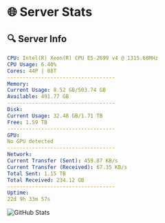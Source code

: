 # 🌐 Server Stats
## 🔍 Server Info
```yaml
CPU: Intel(R) Xeon(R) CPU E5-2699 v4 @ 1315.68MHz
CPU Usage: 6.40%
Cores: 44P | 88T
-----------------------------------
Memory:
Current Usage: 8.52 GB/503.74 GB
Available: 491.77 GB
-----------------------------------
Disk:
Current Usage: 32.48 GB/1.71 TB
Free: 1.59 TB
-----------------------------------
GPU:
No GPU detected
-----------------------------------
Network:
Current Transfer (Sent): 459.87 KB/s
Current Transfer (Received): 67.35 KB/s
Total Sent: 1.15 TB
Total Received: 234.12 GB
-----------------------------------
Uptime:
22d 9h 33m 57s
```
![GitHub Stats](https://img.shields.io/badge/Updated-2025-05-12_02:42:45-blue)
